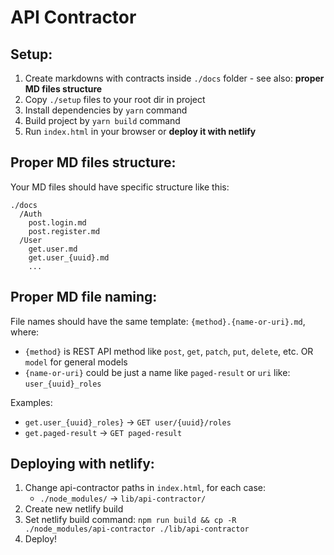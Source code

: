 # API Contractor

## Setup:
1) Create markdowns with contracts inside `./docs` folder - see also: **proper MD files structure**
2) Copy `./setup` files to your root dir in project
3) Install dependencies by `yarn` command
4) Build project by `yarn build` command
5) Run `index.html` in your browser or **deploy it with netlify**

## Proper MD files structure:
Your MD files should have specific structure like this:
```
./docs
  /Auth
    post.login.md
    post.register.md
  /User
    get.user.md
    get.user_{uuid}.md
    ...
```

## Proper MD file naming:
File names should have the same template: `{method}.{name-or-uri}.md`, where:
- `{method}` is REST API method like `post`, `get`, `patch`, `put`, `delete`, etc. OR `model` for general models
- `{name-or-uri}` could be just a name like `paged-result` or `uri` like: `user_{uuid}_roles`

Examples:
- `get.user_{uuid}_roles}` -> `GET user/{uuid}/roles`
- `get.paged-result` -> `GET paged-result`

## Deploying with netlify:
1) Change api-contractor paths in `index.html`, for each case:
    - `./node_modules/` -> `lib/api-contractor/`
2) Create new netlify build
3) Set netlify build command: `npm run build && cp -R ./node_modules/api-contractor ./lib/api-contractor`
4) Deploy!


